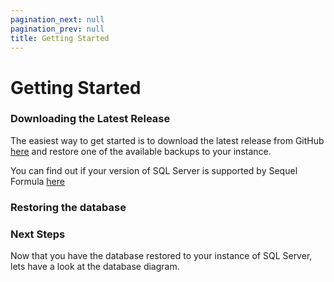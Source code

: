 ```yaml
---
pagination_next: null
pagination_prev: null
title: Getting Started
---
```


# Getting Started

### Downloading the Latest Release

The easiest way to get started is to download the latest release from GitHub [here](http://www.google.com) and restore one of the available backups to your instance. 

You can find out if your version of SQL Server is supported by Sequel Formula [here](supported-versions)

### Restoring the database



### Next Steps

Now that you have the database restored to your instance of SQL Server, lets have a look at the database diagram.



